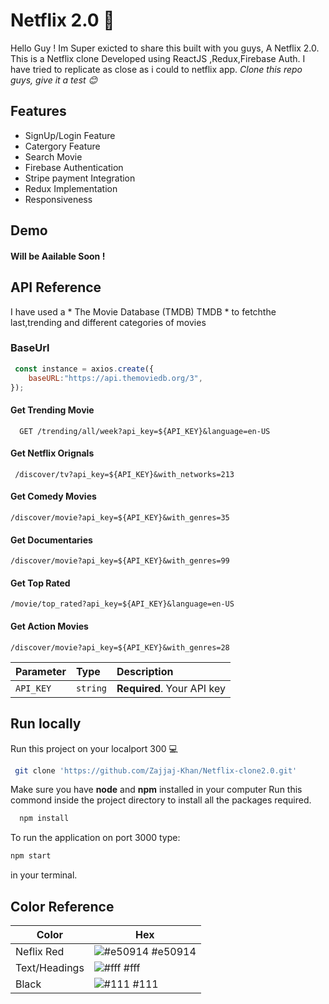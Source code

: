 
# Netflix 2.0 🚀

Hello Guy ! Im Super exicted to share this built with you guys, A Netflix 2.0. This is a Netflix clone Developed using ReactJS ,Redux,Firebase Auth. I have tried to replicate as close as i could to netflix app. *Clone this repo guys, give it a test 😊*

## Features

- SignUp/Login Feature
- Catergory Feature
- Search Movie
- Firebase Authentication
- Stripe payment Integration
- Redux Implementation
- Responsiveness


## Demo

#### Will be Aailable Soon !


## API Reference

I have used a * The Movie Database (TMDB) TMDB * to fetchthe last,trending and different categories of movies  

### BaseUrl
```javascript
 const instance = axios.create({
    baseURL:"https://api.themoviedb.org/3",
});

```








#### Get Trending Movie

```http
  GET /trending/all/week?api_key=${API_KEY}&language=en-US
```

#### Get Netflix Orignals

```http
 /discover/tv?api_key=${API_KEY}&with_networks=213
```


#### Get Comedy Movies

```http
/discover/movie?api_key=${API_KEY}&with_genres=35
```

#### Get Documentaries

```http
/discover/movie?api_key=${API_KEY}&with_genres=99
```
#### Get Top Rated

```http
/movie/top_rated?api_key=${API_KEY}&language=en-US
```
#### Get Action Movies

```http
/discover/movie?api_key=${API_KEY}&with_genres=28
```



| Parameter | Type     | Description                |
| :-------- | :------- | :------------------------- |
| `API_KEY` | `string` | **Required**. Your API key |




## Run locally

Run this project on your localport 300 💻

```bash
 git clone 'https://github.com/Zajjaj-Khan/Netflix-clone2.0.git'
```
Make sure you have **node** and **npm** installed in your computer 
Run this commond inside the project directory to install all the packages required.
```bash
  npm install
  ```
To run the application on port 3000 type:
```bash
npm start
```
in your terminal.

## Color Reference

| Color             | Hex                                                                |
| ----------------- | ------------------------------------------------------------------ |
| Neflix Red| ![#e50914](https://via.placeholder.com/10/e50914?text=+) #e50914|
| Text/Headings | ![#fff](https://via.placeholder.com/10/fff?text=+) #fff |
| Black | ![#111](https://via.placeholder.com/10/111?text=+) #111 |


